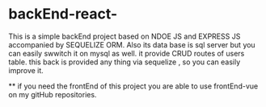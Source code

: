 # backEnd-react-
This is a simple backEnd project based on NDOE JS and EXPRESS JS accompanied by SEQUELIZE ORM.
Also its data base is sql server but you can easily swwitch it on mysql as well.
it provide CRUD routes of users table.
this back is provided any thing via sequelize , so you can easily improve it.

** if you need the frontEnd of this project you are able to use frontEnd-vue on my gitHub repositories.
